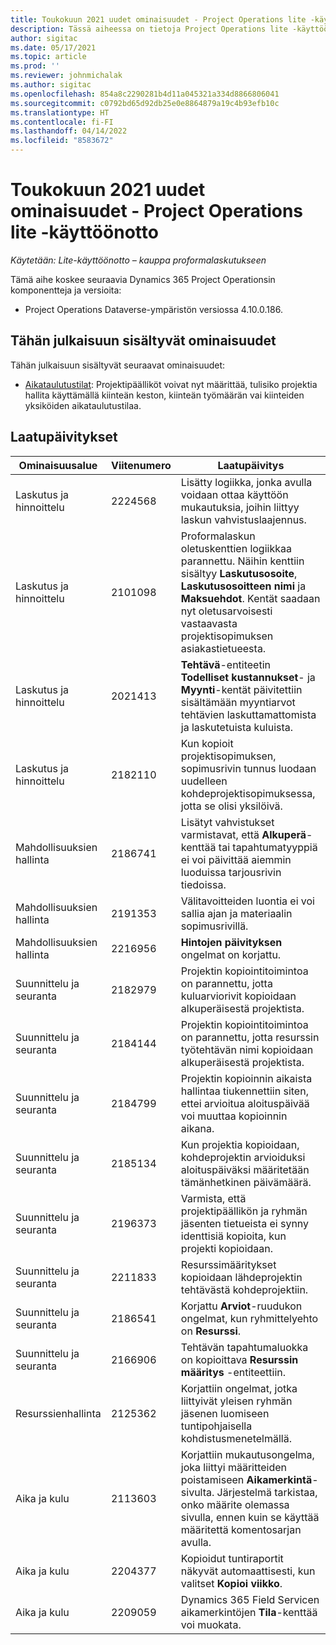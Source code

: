 ```yaml
---
title: Toukokuun 2021 uudet ominaisuudet - Project Operations lite -käyttöönotto
description: Tässä aiheessa on tietoja Project Operations lite -käyttöönoton toukokuussa 2021 julkaistussa versiossa saatavilla olevista laatupäivityksistä.
author: sigitac
ms.date: 05/17/2021
ms.topic: article
ms.prod: ''
ms.reviewer: johnmichalak
ms.author: sigitac
ms.openlocfilehash: 854a8c2290281b4d11a045321a334d8866806041
ms.sourcegitcommit: c0792bd65d92db25e0e8864879a19c4b93efb10c
ms.translationtype: HT
ms.contentlocale: fi-FI
ms.lasthandoff: 04/14/2022
ms.locfileid: "8583672"
---
```

# <a name="whats-new-may-2021---project-operations-lite-deployment"></a>Toukokuun 2021 uudet ominaisuudet - Project Operations lite -käyttöönotto

_Käytetään: Lite-käyttöönotto – kauppa proformalaskutukseen_

Tämä aihe koskee seuraavia Dynamics 365 Project Operationsin komponentteja ja versioita:

   - Project Operations Dataverse-ympäristön versiossa 4.10.0.186.

## <a name="features-included-in-this-release"></a>Tähän julkaisuun sisältyvät ominaisuudet

Tähän julkaisuun sisältyvät seuraavat ominaisuudet:

- [Aikataulutustilat](../../project-management/scheduling-modes.md): Projektipäälliköt voivat nyt määrittää, tulisiko projektia hallita käyttämällä kiinteän keston, kiinteän työmäärän vai kiinteiden yksiköiden aikataulutustilaa.

## <a name="quality-updates"></a>Laatupäivitykset

| **Ominaisuusalue** | **Viitenumero** | **Laatupäivitys** |
| --- | --- | --- |
| Laskutus ja hinnoittelu | 2224568 | Lisätty logiikka, jonka avulla voidaan ottaa käyttöön mukautuksia, joihin liittyy laskun vahvistuslaajennus. |
| Laskutus ja hinnoittelu | 2101098 | Proformalaskun oletuskenttien logiikkaa parannettu. Näihin kenttiin sisältyy **Laskutusosoite**, **Laskutusosoitteen nimi** ja **Maksuehdot**. Kentät saadaan nyt oletusarvoisesti vastaavasta projektisopimuksen asiakastietueesta. |
| Laskutus ja hinnoittelu | 2021413 | **Tehtävä**-entiteetin **Todelliset kustannukset**- ja **Myynti**-kentät päivitettiin sisältämään myyntiarvot tehtävien laskuttamattomista ja laskutetuista kuluista. |
| Laskutus ja hinnoittelu | 2182110 | Kun kopioit projektisopimuksen, sopimusrivin tunnus luodaan uudelleen kohdeprojektisopimuksessa, jotta se olisi yksilöivä. |
| Mahdollisuuksien hallinta | 2186741 | Lisätyt vahvistukset varmistavat, että **Alkuperä**-kenttää tai tapahtumatyyppiä ei voi päivittää aiemmin luoduissa tarjousrivin tiedoissa. |
| Mahdollisuuksien hallinta | 2191353 | Välitavoitteiden luontia ei voi sallia ajan ja materiaalin sopimusrivillä. |
| Mahdollisuuksien hallinta | 2216956 | **Hintojen päivityksen** ongelmat on korjattu. |
| Suunnittelu ja seuranta | 2182979 | Projektin kopiointitoimintoa on parannettu, jotta kuluarviorivit kopioidaan alkuperäisestä projektista. |
| Suunnittelu ja seuranta | 2184144 | Projektin kopiointitoimintoa on parannettu, jotta resurssin työtehtävän nimi kopioidaan alkuperäisestä projektista. |
| Suunnittelu ja seuranta | 2184799 | Projektin kopioinnin aikaista hallintaa tiukennettiin siten, ettei arvioitua aloituspäivää voi muuttaa kopioinnin aikana. |
| Suunnittelu ja seuranta | 2185134 | Kun projektia kopioidaan, kohdeprojektin arvioiduksi aloituspäiväksi määritetään tämänhetkinen päivämäärä. |
| Suunnittelu ja seuranta | 2196373 | Varmista, että projektipäällikön ja ryhmän jäsenten tietueista ei synny identtisiä kopioita, kun projekti kopioidaan. |
| Suunnittelu ja seuranta | 2211833 | Resurssimääritykset kopioidaan lähdeprojektin tehtävästä kohdeprojektiin. |
| Suunnittelu ja seuranta | 2186541 | Korjattu **Arviot**-ruudukon ongelmat, kun ryhmittelyehto on **Resurssi**. |
| Suunnittelu ja seuranta | 2166906 | Tehtävän tapahtumaluokka on kopioittava **Resurssin määritys** -entiteettiin. |
| Resurssienhallinta | 2125362 | Korjattiin ongelmat, jotka liittyivät yleisen ryhmän jäsenen luomiseen tuntipohjaisella kohdistusmenetelmällä. |
| Aika ja kulu | 2113603 | Korjattiin mukautusongelma, joka liittyi määritteiden poistamiseen **Aikamerkintä**-sivulta. Järjestelmä tarkistaa, onko määrite olemassa sivulla, ennen kuin se käyttää määritettä komentosarjan avulla. |
| Aika ja kulu | 2204377 | Kopioidut tuntiraportit näkyvät automaattisesti, kun valitset **Kopioi viikko**. |
| Aika ja kulu | 2209059 | Dynamics 365 Field Servicen aikamerkintöjen **Tila**-kenttää voi muokata. |
